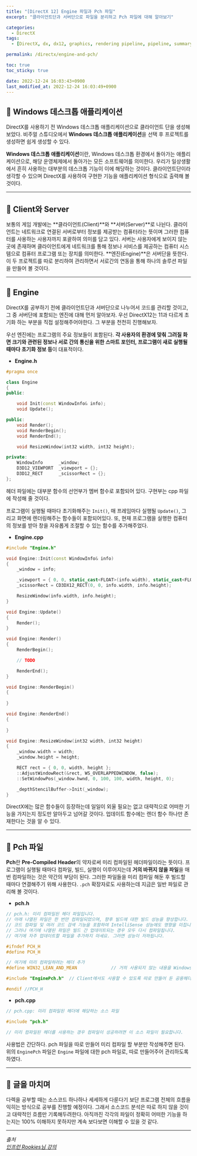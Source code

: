 ```yaml
---
title: "[DirectX 12] Engine 파일과 Pch 파일"
excerpt: "클라이언트단과 서버단으로 파일을 분리하고 Pch 파일에 대해 알아보기"

categories:
  - DirectX
tags:
  - [DirectX, dx, dx12, graphics, rendering pipeline, pipeline, summary]

permalink: /directx/engine-and-pch/

toc: true
toc_sticky: true

date: 2022-12-24 16:03:43+0900
last_modified_at: 2022-12-24 16:03:49+0900
---
```


## 👻 Windows 데스크톱 애플리케이션
DirectX를 사용하기 전 Windows 데스크톱 애플리케이션으로 클라이언트 단을 생성해보았다. 비주얼 스튜디오에서 **Windows 데스크톱 애플리케이션**을 선택 후 프로젝트를 생성하면 쉽게 생성할 수 있다.

**Windows 데스크톱 애플리케이션**이란, Windows 데스크톱 환경에서 돌아가는 애플리케이션으로, 해당 운영체제에서 돌아가는 모든 소프트웨어를 의미한다. 우리가 일상생활에서 흔히 사용하는 대부분의 데스크톱 기능이 이에 해당하는 것이다. 클라이언트단이라 생각할 수 있으며 DirectX를 사용하여 구현한 기능을 애플리케이션 형식으로 출력해 볼 것이다.

***

## 👻 Client와 Server
보통의 게임 개발에는 **클라이언트(Client)**와 **서버(Server)**로 나뉜다. 클라이언트는 네트워크로 연결된 서버로부터 정보를 제공받는 컴퓨터라는 뜻이며 그러한 컴퓨터를 사용하는 사용자까지 포괄하여 의미를 담고 있다. 서버는 사용자에게 보이지 않는 곳에 존재하며 클라이언트에게 네트워크를 통해 정보나 서비스를 제공하는 컴퓨터 시스템으로 컴퓨터 프로그램 또는 장치를 의미한다. **엔진(Engine)**은 서버단을 뜻한다. 이 두 프로젝트를 따로 분리하여 관리하면서 서로간의 연동을 통해 하나의 솔루션 파일을 만들어 볼 것이다.

***

## 👻 Engine
DirectX를 공부하기 전에 클라이언트단과 서버단으로 나누어서 코드를 관리할 것이고, 그 중 서버단에 포함되는 엔진에 대해 먼저 알아보자. 우선 DirectX12는 11과 다르게 초기화 하는 부분을 직접 설정해주어야한다. 그 부분을 천천히 진행해보자.

우선 엔진에는 프로그램의 주요 정보들이 포함된다. **각 사용자의 환경에 맞춰 그려질 화면 크기와 관련된 정보나 서로 간의 통신을 위한 스마트 포인터, 프로그램이 새로 실행될 때마다 초기화 정보 등**이 대표적이다.

- **Engine.h**

```c++
#pragma once

class Engine
{
public:

	void Init(const WindowInfo& info);
	void Update();

public:
	void Render();
	void RenderBegin();
	void RenderEnd();

	void ResizeWindow(int32 width, int32 height);

private:
	WindowInfo		_window;
	D3D12_VIEWPORT	_viewport = {};
	D3D12_RECT		_scissorRect = {};
};
```

헤더 파일에는 대부분 함수의 선언부가 멤버 함수로 포함되어 있다. 구현부는 cpp 파일에 작성해 줄 것이다.

프로그램이 실행될 때마다 초기화해주는 ``` Init() ```, 매 프레임마다 실행될 ``` Update() ```, 그리고 화면에 렌더링해주는 함수들이 포함되어있다. 또, 현재 프로그램을 실행한 컴퓨터의 정보를 받아 창을 자유롭게 조절할 수 있는 함수를 추가해주었다.

- **Engine.cpp**

```c++
#include "Engine.h"

void Engine::Init(const WindowInfo& info)
{
	_window = info;

	_viewport = { 0, 0, static_cast<FLOAT>(info.width), static_cast<FLOAT>(info.height), 0.0f, 1.0f };
	_scissorRect = CD3DX12_RECT(0, 0, info.width, info.height);

	ResizeWindow(info.width, info.height);
}

void Engine::Update()
{
	Render();
}

void Engine::Render()
{
	RenderBegin();

    // TODO

	RenderEnd();
}

void Engine::RenderBegin()
{
	
}

void Engine::RenderEnd()
{
	
}

void Engine::ResizeWindow(int32 width, int32 height)
{
	_window.width = width;
	_window.height = height;

	RECT rect = { 0, 0, width, height };
	::AdjustWindowRect(&rect, WS_OVERLAPPEDWINDOW, false);
	::SetWindowPos(_window.hwnd, 0, 100, 100, width, height, 0);

	_depthStencilBuffer->Init(_window);
}
```

DirectX에는 많은 함수들이 등장하는데 일일이 외울 필요는 없고 대략적으로 어떠한 기능을 가지는지 정도만 알아두고 넘어갈 것이다. 업데이트 함수에는 렌더 함수 하나만 존재한다는 것을 알 수 있다.

***

## 👻 Pch 파일
**Pch**란 **Pre-Compiled Header**의 약자로써 미리 컴파일된 헤더파일이라는 뜻이다. 프로그램이 실행될 때마다 컴파일, 빌드, 실행이 이루어지는데 **거의 바뀌지 않을 파일**을 매번 컴파일하는 것은 약간의 부담이 된다. 그러한 파일들을 미리 컴파일 해둔 후 빌드할 때마다 연결해주기 위해 사용한다. ``` .pch ``` 확장자로도 사용하는데 지금은 일반 파일로 관리해 볼 것이다.

- **pch.h**

```c++
// pch.h: 미리 컴파일된 헤더 파일입니다.
// 아래 나열된 파일은 한 번만 컴파일되었으며, 향후 빌드에 대한 빌드 성능을 향상합니다.
// 코드 컴파일 및 여러 코드 검색 기능을 포함하여 IntelliSense 성능에도 영향을 미칩니다.
// 그러나 여기에 나열된 파일은 빌드 간 업데이트되는 경우 모두 다시 컴파일됩니다.
// 여기에 자주 업데이트할 파일을 추가하지 마세요. 그러면 성능이 저하됩니다.

#ifndef PCH_H
#define PCH_H

// 여기에 미리 컴파일하려는 헤더 추가
#define WIN32_LEAN_AND_MEAN             // 거의 사용되지 않는 내용을 Windows 헤더에서 제외합니다.

#include "EnginePch.h"	// Client에서도 사용할 수 있도록 따로 만들어 둔 공용헤더

#endif //PCH_H
```

- **pch.cpp**

```c++
// pch.cpp: 미리 컴파일된 헤더에 해당하는 소스 파일

#include "pch.h"

// 미리 컴파일된 헤더를 사용하는 경우 컴파일이 성공하려면 이 소스 파일이 필요합니다.
```

사용법은 간단하다. pch 파일을 따로 만들어 미리 컴파일 할 부분만 작성해주면 된다. 위의 ``` EnginePch ``` 파일은 ``` Engine ``` 파일에 대한 pch 파일로, 따로 만들어주어 관리하도록 하였다.

***

## 👻 글을 마치며
다렉을 공부할 때는 소스코드 하나하나 세세하게 다룬다기 보단 프로그램 전체의 흐름을 익히는 방식으로 공부를 진행할 예정이다. 그래서 소스코드 분석은 따로 하지 않을 것이고 대략적인 흐름만 기록해두려한다. 아직까진 각각의 파일이 정확히 어떠한 기능을 하는지는 100% 이해하지 못하지만 계속 보다보면 이해할 수 있을 것 같다.

***

_출처_   
_[인프런 Rookies님 강의](https://inf.run/uEZu)_   